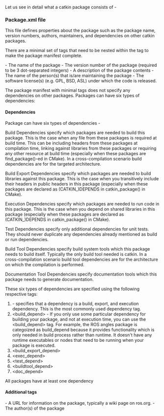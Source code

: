 Let us see in detail what a catkin package consists of - 

### Package.xml file

This file defines properties about the package such as the package name, version numbers, authors, maintainers, and dependencies on other catkin packages. 

There are a minimal set of tags that need to be nested within the <package> tag to make the package manifest complete.

<name> - The name of the package
<version> - The version number of the package (required to be 3 dot-separated integers)
<description> - A description of the package contents
<maintainer> - The name of the person(s) that is/are maintaining the package
<license> - The software license(s) (e.g. GPL, BSD, ASL) under which the code is released.

The package manifest with minimal tags does not specify any dependencies on other packages. Packages can have six types of dependencies:

#### Dependencies 

Package can have six types of dependencies -

Build Dependencies specify which packages are needed to build this package. This is the case when any file from these packages is required at build time. This can be including headers from these packages at compilation time, linking against libraries from these packages or requiring any other resource at build time (especially when these packages are find_package()-ed in CMake). In a cross-compilation scenario build dependencies are for the targeted architecture.

Build Export Dependencies specify which packages are needed to build libraries against this package. This is the case when you transitively include their headers in public headers in this package (especially when these packages are declared as (CATKIN_)DEPENDS in catkin_package() in CMake).

Execution Dependencies specify which packages are needed to run code in this package. This is the case when you depend on shared libraries in this package (especially when these packages are declared as (CATKIN_)DEPENDS in catkin_package() in CMake).

Test Dependencies specify only additional dependencies for unit tests. They should never duplicate any dependencies already mentioned as build or run dependencies.

Build Tool Dependencies specify build system tools which this package needs to build itself. Typically the only build tool needed is catkin. In a cross-compilation scenario build tool dependencies are for the architecture on which the compilation is performed.

Documentation Tool Dependencies specify documentation tools which this package needs to generate documentation.

These six types of dependencies are specified using the following respective tags:

1. <depend>  - specifies that a dependency is a build, export, and execution dependency. This is the most commonly used dependency tag.
2. <build_depend> - If you only use some particular dependency for building your package, and not at execution time, you can use the <build_depend> tag. For example, the ROS angles package is categoized as build_depend because it provides functionality which is only needed in build process rather than runtime. It doesn't have any runtime executables or nodes that need to be running when your package is executed.
3. <build_export_depend>
4. <exec_depend>
5. <test_depend>
6. <buildtool_depend>
7. <doc_depend>

All packages have at least one dependency

#### Additional tags 

<url> - A URL for information on the package, typically a wiki page on ros.org.
<author> - The author(s) of the package

